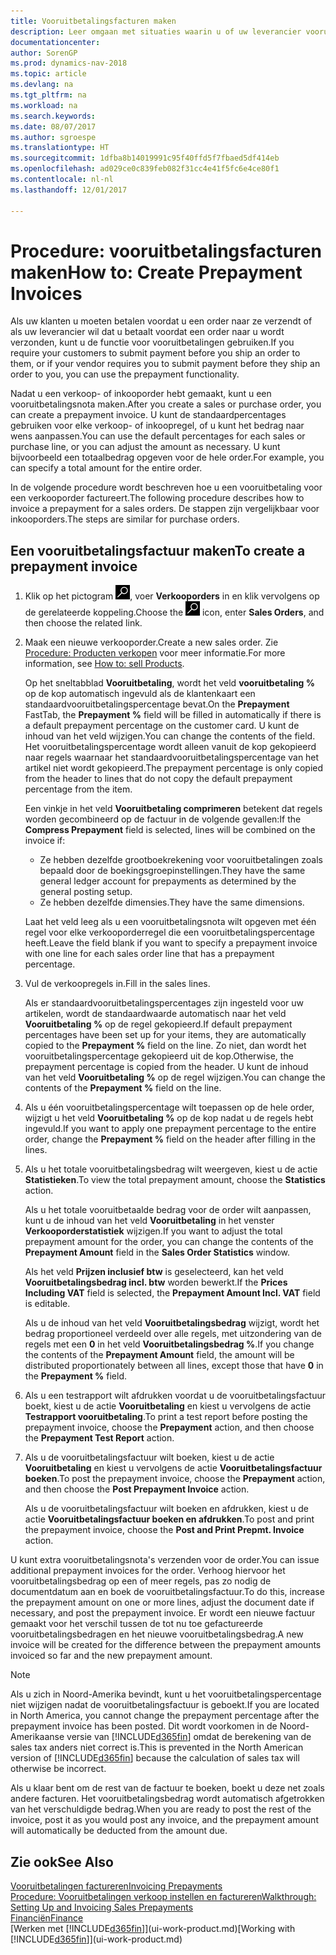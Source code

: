 ```yaml
---
title: Vooruitbetalingsfacturen maken
description: Leer omgaan met situaties waarin u of uw leverancier vooruitbetaling verlangt.
documentationcenter: 
author: SorenGP
ms.prod: dynamics-nav-2018
ms.topic: article
ms.devlang: na
ms.tgt_pltfrm: na
ms.workload: na
ms.search.keywords: 
ms.date: 08/07/2017
ms.author: sgroespe
ms.translationtype: HT
ms.sourcegitcommit: 1dfba8b14019991c95f40ffd5f7fbaed5df414eb
ms.openlocfilehash: ad029ce0c839feb082f31cc4e41f5fc6e4ce80f1
ms.contentlocale: nl-nl
ms.lasthandoff: 12/01/2017

---
```

# <a name="how-to-create-prepayment-invoices"></a><span data-ttu-id="c4e4b-103">Procedure: vooruitbetalingsfacturen maken</span><span class="sxs-lookup"><span data-stu-id="c4e4b-103">How to: Create Prepayment Invoices</span></span>
<span data-ttu-id="c4e4b-104">Als uw klanten u moeten betalen voordat u een order naar ze verzendt of als uw leverancier wil dat u betaalt voordat een order naar u wordt verzonden, kunt u de functie voor vooruitbetalingen gebruiken.</span><span class="sxs-lookup"><span data-stu-id="c4e4b-104">If you require your customers to submit payment before you ship an order to them, or if your vendor requires you to submit payment before they ship an order to you, you can use the prepayment functionality.</span></span>  

<span data-ttu-id="c4e4b-105">Nadat u een verkoop- of inkooporder hebt gemaakt, kunt u een vooruitbetalingsnota maken.</span><span class="sxs-lookup"><span data-stu-id="c4e4b-105">After you create a sales or purchase order, you can create a prepayment invoice.</span></span> <span data-ttu-id="c4e4b-106">U kunt de standaardpercentages gebruiken voor elke verkoop- of inkoopregel, of u kunt het bedrag naar wens aanpassen.</span><span class="sxs-lookup"><span data-stu-id="c4e4b-106">You can use the default percentages for each sales or purchase line, or you can adjust the amount as necessary.</span></span> <span data-ttu-id="c4e4b-107">U kunt bijvoorbeeld een totaalbedrag opgeven voor de hele order.</span><span class="sxs-lookup"><span data-stu-id="c4e4b-107">For example, you can specify a total amount for the entire order.</span></span>  

<span data-ttu-id="c4e4b-108">In de volgende procedure wordt beschreven hoe u een vooruitbetaling voor een verkooporder factureert.</span><span class="sxs-lookup"><span data-stu-id="c4e4b-108">The following procedure describes how to invoice a prepayment for a sales orders.</span></span> <span data-ttu-id="c4e4b-109">De stappen zijn vergelijkbaar voor inkooporders.</span><span class="sxs-lookup"><span data-stu-id="c4e4b-109">The steps are similar for purchase orders.</span></span>  

## <a name="to-create-a-prepayment-invoice"></a><span data-ttu-id="c4e4b-110">Een vooruitbetalingsfactuur maken</span><span class="sxs-lookup"><span data-stu-id="c4e4b-110">To create a prepayment invoice</span></span>  
1. <span data-ttu-id="c4e4b-111">Klik op het pictogram ![Zoeken naar pagina of rapport](media/ui-search/search_small.png "pictogram Zoeken naar pagina of rapport"), voer **Verkooporders** in en klik vervolgens op de gerelateerde koppeling.</span><span class="sxs-lookup"><span data-stu-id="c4e4b-111">Choose the ![Search for Page or Report](media/ui-search/search_small.png "Search for Page or Report icon") icon, enter **Sales Orders**, and then choose the related link.</span></span>  
2. <span data-ttu-id="c4e4b-112">Maak een nieuwe verkooporder.</span><span class="sxs-lookup"><span data-stu-id="c4e4b-112">Create a new sales order.</span></span> <span data-ttu-id="c4e4b-113">Zie [Procedure: Producten verkopen](sales-how-sell-products.md) voor meer informatie.</span><span class="sxs-lookup"><span data-stu-id="c4e4b-113">For more information, see [How to: sell Products](sales-how-sell-products.md).</span></span>  

    <span data-ttu-id="c4e4b-114">Op het sneltabblad **Vooruitbetaling**, wordt het veld **vooruitbetaling %** op de kop automatisch ingevuld als de klantenkaart een standaardvooruitbetalingspercentage bevat.</span><span class="sxs-lookup"><span data-stu-id="c4e4b-114">On the **Prepayment** FastTab, the **Prepayment %** field will be filled in automatically if there is a default prepayment percentage on the customer card.</span></span> <span data-ttu-id="c4e4b-115">U kunt de inhoud van het veld wijzigen.</span><span class="sxs-lookup"><span data-stu-id="c4e4b-115">You can change the contents of the field.</span></span> <span data-ttu-id="c4e4b-116">Het vooruitbetalingspercentage wordt alleen vanuit de kop gekopieerd naar regels waarnaar het standaardvooruitbetalingspercentage van het artikel niet wordt gekopieerd.</span><span class="sxs-lookup"><span data-stu-id="c4e4b-116">The prepayment percentage is only copied from the header to lines that do not copy the default prepayment percentage from the item.</span></span>  

    <span data-ttu-id="c4e4b-117">Een vinkje in het veld **Vooruitbetaling comprimeren** betekent dat regels worden gecombineerd op de factuur in de volgende gevallen:</span><span class="sxs-lookup"><span data-stu-id="c4e4b-117">If the **Compress Prepayment** field is selected, lines will be combined on the invoice if:</span></span>  
    - <span data-ttu-id="c4e4b-118">Ze hebben dezelfde grootboekrekening voor vooruitbetalingen zoals bepaald door de boekingsgroepinstellingen.</span><span class="sxs-lookup"><span data-stu-id="c4e4b-118">They have the same general ledger account for prepayments as determined by the general posting setup.</span></span>  
    - <span data-ttu-id="c4e4b-119">Ze hebben dezelfde dimensies.</span><span class="sxs-lookup"><span data-stu-id="c4e4b-119">They have the same dimensions.</span></span>  

    <span data-ttu-id="c4e4b-120">Laat het veld leeg als u een vooruitbetalingsnota wilt opgeven met één regel voor elke verkooporderregel die een vooruitbetalingspercentage heeft.</span><span class="sxs-lookup"><span data-stu-id="c4e4b-120">Leave the field blank if you want to specify a prepayment invoice with one line for each sales order line that has a prepayment percentage.</span></span>  

3. <span data-ttu-id="c4e4b-121">Vul de verkoopregels in.</span><span class="sxs-lookup"><span data-stu-id="c4e4b-121">Fill in the sales lines.</span></span>  

    <span data-ttu-id="c4e4b-122">Als er standaardvooruitbetalingspercentages zijn ingesteld voor uw artikelen, wordt de standaardwaarde automatisch naar het veld **Vooruitbetaling %** op de regel gekopieerd.</span><span class="sxs-lookup"><span data-stu-id="c4e4b-122">If default prepayment percentages have been set up for your items, they are automatically copied to the **Prepayment %** field on the line.</span></span> <span data-ttu-id="c4e4b-123">Zo niet, dan wordt het vooruitbetalingspercentage gekopieerd uit de kop.</span><span class="sxs-lookup"><span data-stu-id="c4e4b-123">Otherwise, the prepayment percentage is copied from the header.</span></span> <span data-ttu-id="c4e4b-124">U kunt de inhoud van het veld **Vooruitbetaling %** op de regel wijzigen.</span><span class="sxs-lookup"><span data-stu-id="c4e4b-124">You can change the contents of the **Prepayment %** field on the line.</span></span>  
4. <span data-ttu-id="c4e4b-125">Als u één vooruitbetalingspercentage wilt toepassen op de hele order, wijzigt u het veld **Vooruitbetaling %** op de kop nadat u de regels hebt ingevuld.</span><span class="sxs-lookup"><span data-stu-id="c4e4b-125">If you want to apply one prepayment percentage to the entire order, change the **Prepayment %** field on the header after filling in the lines.</span></span>  
5. <span data-ttu-id="c4e4b-126">Als u het totale vooruitbetalingsbedrag wilt weergeven, kiest u de actie **Statistieken**.</span><span class="sxs-lookup"><span data-stu-id="c4e4b-126">To view the total prepayment amount, choose the **Statistics** action.</span></span>

    <span data-ttu-id="c4e4b-127">Als u het totale vooruitbetaalde bedrag voor de order wilt aanpassen, kunt u de inhoud van het veld **Vooruitbetaling** in het venster **Verkooporderstatistiek** wijzigen.</span><span class="sxs-lookup"><span data-stu-id="c4e4b-127">If you want to adjust the total prepayment amount for the order, you can change the contents of the **Prepayment Amount** field in the **Sales Order Statistics** window.</span></span>  

    <span data-ttu-id="c4e4b-128">Als het veld **Prijzen inclusief btw** is geselecteerd, kan het veld **Vooruitbetalingsbedrag incl. btw** worden bewerkt.</span><span class="sxs-lookup"><span data-stu-id="c4e4b-128">If the **Prices Including VAT** field is selected, the **Prepayment Amount Incl. VAT** field is editable.</span></span>  

    <span data-ttu-id="c4e4b-129">Als u de inhoud van het veld **Vooruitbetalingsbedrag** wijzigt, wordt het bedrag proportioneel verdeeld over alle regels, met uitzondering van de regels met een **0** in het veld **Vooruitbetalingsbedrag %**.</span><span class="sxs-lookup"><span data-stu-id="c4e4b-129">If you change the contents of the **Prepayment Amount** field, the amount will be distributed proportionately between all lines, except those that have **0** in the **Prepayment %** field.</span></span>  
6. <span data-ttu-id="c4e4b-130">Als u een testrapport wilt afdrukken voordat u de vooruitbetalingsfactuur boekt, kiest u de actie **Vooruitbetaling** en kiest u vervolgens de actie **Testrapport vooruitbetaling**.</span><span class="sxs-lookup"><span data-stu-id="c4e4b-130">To print a test report before posting the prepayment invoice, choose the **Prepayment** action, and then choose the **Prepayment Test Report** action.</span></span>  
7. <span data-ttu-id="c4e4b-131">Als u de vooruitbetalingsfactuur wilt boeken, kiest u de actie **Vooruitbetaling** en kiest u vervolgens de actie **Vooruitbetalingsfactuur boeken**.</span><span class="sxs-lookup"><span data-stu-id="c4e4b-131">To post the prepayment invoice, choose the **Prepayment** action, and then choose the **Post Prepayment Invoice** action.</span></span>  

    <span data-ttu-id="c4e4b-132">Als u de vooruitbetalingsfactuur wilt boeken en afdrukken, kiest u de actie **Vooruitbetalingsfactuur boeken en afdrukken**.</span><span class="sxs-lookup"><span data-stu-id="c4e4b-132">To post and print the prepayment invoice, choose the **Post and Print Prepmt. Invoice** action.</span></span>  

<span data-ttu-id="c4e4b-133">U kunt extra vooruitbetalingsnota's verzenden voor de order.</span><span class="sxs-lookup"><span data-stu-id="c4e4b-133">You can issue additional prepayment invoices for the order.</span></span> <span data-ttu-id="c4e4b-134">Verhoog hiervoor het vooruitbetalingsbedrag op een of meer regels, pas zo nodig de documentdatum aan en boek de vooruitbetalingsfactuur.</span><span class="sxs-lookup"><span data-stu-id="c4e4b-134">To do this, increase the prepayment amount on one or more lines, adjust the document date if necessary, and post the prepayment invoice.</span></span> <span data-ttu-id="c4e4b-135">Er wordt een nieuwe factuur gemaakt voor het verschil tussen de tot nu toe gefactureerde vooruitbetalingsbedragen en het nieuwe vooruitbetalingsbedrag.</span><span class="sxs-lookup"><span data-stu-id="c4e4b-135">A new invoice will be created for the difference between the prepayment amounts invoiced so far and the new prepayment amount.</span></span>  

> [!NOTE]  
>  <span data-ttu-id="c4e4b-136">Als u zich in Noord-Amerika bevindt, kunt u het vooruitbetalingspercentage niet wijzigen nadat de vooruitbetalingsfactuur is geboekt.</span><span class="sxs-lookup"><span data-stu-id="c4e4b-136">If you are located in North America, you cannot change the prepayment percentage after the prepayment invoice has been posted.</span></span> <span data-ttu-id="c4e4b-137">Dit wordt voorkomen in de Noord-Amerikaanse versie van [!INCLUDE[d365fin](includes/d365fin_md.md)] omdat de berekening van de sales tax anders niet correct is.</span><span class="sxs-lookup"><span data-stu-id="c4e4b-137">This is prevented in the North American version of [!INCLUDE[d365fin](includes/d365fin_md.md)] because the calculation of sales tax will otherwise be incorrect.</span></span>  

 <span data-ttu-id="c4e4b-138">Als u klaar bent om de rest van de factuur te boeken, boekt u deze net zoals andere facturen. Het vooruitbetalingsbedrag wordt automatisch afgetrokken van het verschuldigde bedrag.</span><span class="sxs-lookup"><span data-stu-id="c4e4b-138">When you are ready to post the rest of the invoice, post it as you would post any invoice, and the prepayment amount will automatically be deducted from the amount due.</span></span>  

## <a name="see-also"></a><span data-ttu-id="c4e4b-139">Zie ook</span><span class="sxs-lookup"><span data-stu-id="c4e4b-139">See Also</span></span>  
[<span data-ttu-id="c4e4b-140">Vooruitbetalingen factureren</span><span class="sxs-lookup"><span data-stu-id="c4e4b-140">Invoicing Prepayments</span></span>](finance-invoice-prepayments.md)  
[<span data-ttu-id="c4e4b-141">Procedure: Vooruitbetalingen verkoop instellen en factureren</span><span class="sxs-lookup"><span data-stu-id="c4e4b-141">Walkthrough: Setting Up and Invoicing Sales Prepayments</span></span>](walkthrough-setting-up-and-invoicing-sales-prepayments.md)  
[<span data-ttu-id="c4e4b-142">Financiën</span><span class="sxs-lookup"><span data-stu-id="c4e4b-142">Finance</span></span>](finance.md)  
<span data-ttu-id="c4e4b-143">[Werken met [!INCLUDE[d365fin](includes/d365fin_md.md)]](ui-work-product.md)</span><span class="sxs-lookup"><span data-stu-id="c4e4b-143">[Working with [!INCLUDE[d365fin](includes/d365fin_md.md)]](ui-work-product.md)</span></span>

